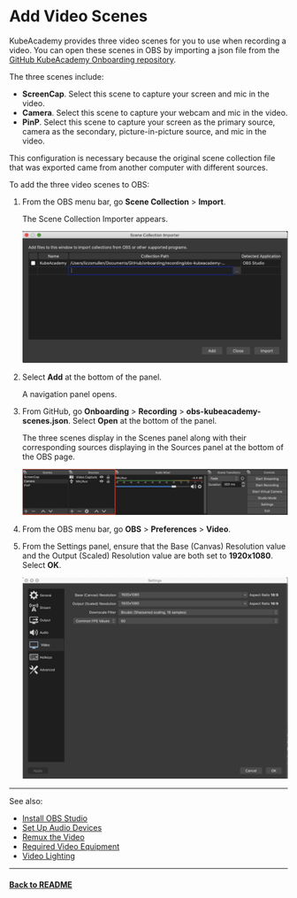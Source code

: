 # Add Video Scenes

KubeAcademy provides three video scenes for you to use when recording a video. You can open these scenes in OBS by importing a json file from the [GitHub KubeAcademy Onboarding repository](https://github.com/kube-academy/onboarding/tree/main/recording).

The three scenes include:

- **ScreenCap**. Select this scene to capture your screen and mic in the video.
- **Camera**. Select this scene to capture your webcam and mic in the video.
- **PinP**. Select this scene to capture your screen as the primary source, camera as the secondary, picture-in-picture source, and mic in the video.

This configuration is necessary because the original scene collection file that was exported came from another computer with different sources.

To add the three video scenes to OBS:

1. From the OBS menu bar, go **Scene Collection** > **Import**.

   The Scene Collection Importer appears.

   ![Scene Collection Importer](./images/scene-collection-importer.png)

2. Select **Add** at the bottom of the panel. 

   A navigation panel opens. 

3. From GitHub, go **Onboarding** > **Recording** > **obs-kubeacademy-scenes.json**. Select **Open** at the bottom of the panel.

   The three scenes display in the Scenes panel along with their corresponding sources displaying in the Sources panel at the bottom of the OBS page. 

   ![Scenes and Sources panels](./images/scenes-and-sources-panel.png)
   
4. From the OBS menu bar, go **OBS** > **Preferences** > **Video**. 

5. From the Settings panel, ensure that the Base (Canvas) Resolution value and the Output (Scaled) Resolution value are both set to **1920x1080**. Select **OK**.

   ![video settings](./images/video-settings-panel.png)

----
See also:

- [Install OBS Studio](install-obs-studio.md)
- [Set Up Audio Devices](audio-device-setup.md)
- [Remux the Video](remux-the-video.md)
- [Required Video Equipment](../contributor-onboarding/required-video-equipment.md)
- [Video Lighting](../contributor-onboarding/video-lighting.md)

----
#### **[Back to README](../README.md)** 